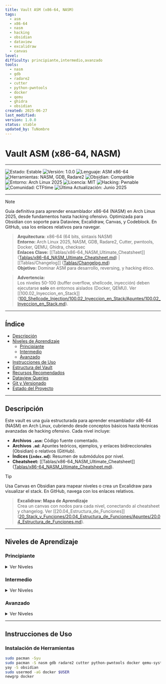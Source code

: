 ```yaml
---
title: Vault ASM (x86-64, NASM)
tags:
  - asm
  - x86-64
  - nasm
  - hacking
  - obsidian
  - dataview
  - excalidraw
  - canvas
level: 
difficulty: principiante,intermedio,avanzado
tools:
  - nasm
  - gdb
  - radare2
  - cutter
  - python-pwntools
  - docker
  - qemu
  - ghidra
  - obsidian
created: 2025-06-27
last_modified: 
version: 1.0.0
status: stable
updated_by: TuNombre
---
```



# Vault ASM (x86-64, NASM)

-----------------
![Estado: Estable](https://img.shields.io/badge/Estado-Estable-green)
![Versión: 1.0.0](https://img.shields.io/badge/Versión-1.0.0-blue)
![Lenguaje: ASM x86-64](https://img.shields.io/badge/Lenguaje-ASM%20x86--64-lightgrey)
![Herramientas: NASM, GDB, Radare2](https://img.shields.io/badge/Herramientas-NASM%2C%20GDB%2C%20Radare2-blue)
![Obsidian: Compatible](https://img.shields.io/badge/Obsidian-Compatible-purple)
![Entorno: Arch Linux 2025](https://img.shields.io/badge/Entorno-Arch%20Linux%202025-1793d1)
![Licencia: MIT](https://img.shields.io/badge/Licencia-MIT-yellow)
![Hacking: Pwnable](https://img.shields.io/badge/Hacking-Pwnable-orange)
![Comunidad: CTFtime](https://img.shields.io/badge/Comunidad-CTFtime-red)
![Última Actualización: Junio 2025](https://img.shields.io/badge/Última%20Actualización-Junio%202025-informational)
_____



> [!NOTE]  
> Guía definitiva para aprender ensamblador x86-64 (NASM) en Arch Linux 2025, desde fundamentos hasta hacking ofensivo. Optimizada para Obsidian con soporte para Dataview, Excalidraw, Canvas, y Codeblock. En GitHub, usa los enlaces relativos para navegar.

> **Arquitectura:** x86-64 (64 bits, sintaxis NASM)  
> **Entorno:** Arch Linux 2025, NASM, GDB, Radare2, Cutter, pwntools, Docker, QEMU, Ghidra, checksec  
> **Enlaces Clave:** [[Tablas/x86-64_NASM_Ultimate_Cheatsheet]] ([Tablas/x86-64_NASM_Ultimate_Cheatsheet.md](Tablas/x86-64_NASM_Ultimate_Cheatsheet.md)) | [[Tablas/Changelog]] ([Tablas/Changelog.md](Tablas/Changelog.md))  
> **Objetivo:** Dominar ASM para desarrollo, reversing, y hacking ético.

> **Advertencia:**  
> Los niveles 50-100 (buffer overflow, shellcode, inyección) deben ejecutarse **solo** en entornos aislados (Docker, QEMU). Ver [[100.02_Inyeccion_en_Stack]] ([100_Shellcode_Injection/100.02_Inyeccion_en_Stack/Apuntes/100.02_Inyeccion_en_Stack.md](100_Shellcode_Injection/100.02_Inyeccion_en_Stack/Apuntes/100.02_Inyeccion_en_Stack.md)).

---

## Índice

- [Descripción](#descripción)  
- [Niveles de Aprendizaje](#niveles-de-aprendizaje)  
  - [Principiante](#principiante)  
  - [Intermedio](#intermedio)  
  - [Avanzado](#avanzado)  
- [Instrucciones de Uso](#instrucciones-de-uso)  
- [Estructura del Vault](#estructura-del-vault)  
- [Recursos Recomendados](#recursos-recomendados)  
- [Dataview Queries](#dataview-queries)  
- [Git y Versionado](#git-y-versionado)  
- [Estado del Proyecto](#estado-del-proyecto)  

---

## Descripción

Este vault es una guía estructurada para aprender ensamblador x86-64 (NASM) en Arch Linux, cubriendo desde conceptos básicos hasta técnicas avanzadas de hacking ofensivo. Cada nivel incluye:  
- **Archivos `.asm`:** Código fuente comentado.  
- **Archivos `.md`:** Apuntes teóricos, ejemplos, y enlaces bidireccionales (Obsidian) o relativos (GitHub).  
- **Índices (`index.md`):** Resumen de submódulos por nivel.  
- **Cheatsheet:** [[Tablas/x86-64_NASM_Ultimate_Cheatsheet]] ([Tablas/x86-64_NASM_Ultimate_Cheatsheet.md](Tablas/x86-64_NASM_Ultimate_Cheatsheet.md)).  

> [!TIP]  
> Usa Canvas en Obsidian para mapear niveles o crea un Excalidraw para visualizar el stack. En GitHub, navega con los enlaces relativos.

> **Excalidraw: Mapa de Aprendizaje**  
> Crea un canvas con nodos para cada nivel, conectando al cheatsheet y changelog. Ver [[20.04_Estructura_de_Funciones]] ([20_Stack_y_Funciones/20.04_Estructura_de_Funciones/Apuntes/20.04_Estructura_de_Funciones.md](20_Stack_y_Funciones/20.04_Estructura_de_Funciones/Apuntes/20.04_Estructura_de_Funciones.md)).

---

## Niveles de Aprendizaje

### Principiante

<details>
<summary>Ver Niveles</summary>

- [[00_MOV_y_Registros_Basicos/index]] ([00_MOV_y_Registros_Basicos/index.md](00_MOV_y_Registros_Basicos/index.md)) - Introducción a MOV y registros.  
- [[05_Operaciones_Aritmeticas/index]] ([05_Operaciones_Aritmeticas/index.md](05_Operaciones_Aritmeticas/index.md)) - Sumas, restas, multiplicaciones, y banderas.  
- [[10_Saltos_y_Control_de_Flujo/index]] ([10_Saltos_y_Control_de_Flujo/index.md](10_Saltos_y_Control_de_Flujo/index.md)) - Saltos, comparaciones, y bucles.  
- [[15_Logica_y_Manipulacion_de_Bits/index]] ([15_Logica_y_Manipulacion_de_Bits/index.md](15_Logica_y_Manipulacion_de_Bits/index.md)) - Operaciones lógicas y desplazamientos.  
- [[20_Stack_y_Funciones/index]] ([20_Stack_y_Funciones/index.md](20_Stack_y_Funciones/index.md)) - Gestión de pila y funciones.  
- [[25_Segmentos_de_Memoria/index]] ([25_Segmentos_de_Memoria/index.md](25_Segmentos_de_Memoria/index.md)) - Secciones `.data`, `.bss`, y variables.  
- [[30_Entrada_Salida/index]] ([30_Entrada_Salida/index.md](30_Entrada_Salida/index.md)) - Syscalls para entrada/salida.  
- [[35_Strings_y_Estructuras/index]] ([35_Strings_y_Estructuras/index.md](35_Strings_y_Estructuras/index.md)) - Manipulación de strings y estructuras.  

</details>

### Intermedio

<details>
<summary>Ver Niveles</summary>

- [[40_Debugging_GDB_Objdump/index]] ([40_Debugging_GDB_Objdump/index.md](40_Debugging_GDB_Objdump/index.md)) - Debugging con GDB, Objdump, y Ghidra.  
- [[45_Formato_ELF/index]] ([45_Formato_ELF/index.md](45_Formato_ELF/index.md)) - Estructura de binarios ELF.  
- [[50_Buffer_Overflow/index]] ([50_Buffer_Overflow/index.md](50_Buffer_Overflow/index.md)) - Desbordamientos de búfer básicos.  
- [[55_Análisis_de_Malware/index]] ([55_Análisis_de_Malware/index.md](55_Análisis_de_Malware/index.md)) - Análisis estático y dinámico de malware.  
- [[60_Proteccion_y_Evasion/index]] ([60_Proteccion_y_Evasion/index.md](60_Proteccion_y_Evasion/index.md)) - Mitigaciones (ASLR, NX, Canaries) y evasión.  
- [[65_Avanzado_Syscalls/index]] ([65_Avanzado_Syscalls/index.md](65_Avanzado_Syscalls/index.md)) - Syscalls complejas (execve, mmap).  

</details>

### Avanzado

<details>
<summary>Ver Niveles</summary>

- [[70_ROP/index]] ([70_ROP/index.md](70_ROP/index.md)) - Return-Oriented Programming (ROP).  
- [[75_Optimizacion_y_Ofuscacion/index]] ([75_Optimizacion_y_Ofuscacion/index.md](75_Optimizacion_y_Ofuscacion/index.md)) - Optimización y ofuscación de código.  
- [[80_Shellcode/index]] ([80_Shellcode/index.md](80_Shellcode/index.md)) - Desarrollo de shellcode sin null bytes.  
- [[85_Exploit_Development/index]] ([85_Exploit_Development/index.md](85_Exploit_Development/index.md)) - Creación de exploits con pwntools.  
- [[90_Inyeccion_de_Codigo/index]] ([90_Inyeccion_de_Codigo/index.md](90_Inyeccion_de_Codigo/index.md)) - Inyección en memoria, ELF, y procesos.  
- [[95_Protecciones_Avanzadas/index]] ([95_Protecciones_Avanzadas/index.md](95_Protecciones_Avanzadas/index.md)) - RELRO, PIE, Fortify Source.  
- [[100_Shellcode_Injection/index]] ([100_Shellcode_Injection/index.md](100_Shellcode_Injection/index.md)) - Inyección avanzada de shellcode.  
- [[105_Proyectos_Avanzados/index]] ([105_Proyectos_Avanzados/index.md](105_Proyectos_Avanzados/index.md)) - Proyectos finales y exploits completos.  

</details>

---

## Instrucciones de Uso

### Instalación de Herramientas

```bash
sudo pacman -Syu
sudo pacman -S nasm gdb radare2 cutter python-pwntools docker qemu-system-x86 ghidra binutils checksec
yay -S obsidian
sudo usermod -aG docker $USER
newgrp docker
````